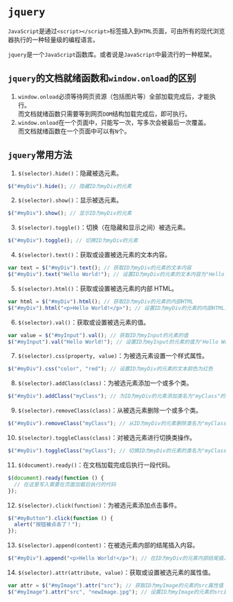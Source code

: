 # `jquery`

`JavaScript`是通过`<script></script>`标签插入到`HTML`页面，可由所有的现代浏览器执行的一种轻量级的编程语言。

`jquery`是一个`JavaScript`函数库。或者说是`JavaScript`中最流行的一种框架。

## `jquery`的文档就绪函数和`window.onload`的区别

1. `window.onload`必须等待网页资源（包括图片等）全部加载完成后，才能执行。\
   而文档就绪函数只需要等到网页`DOM`结构加载完成后，即可执行。
2. `window.onload`在一个页面中，只能写一次，写多次会被最后一次覆盖。\
   而文档就绪函数在一个页面中可以有`N`个。

## `jquery`常用方法

1. `$(selector).hide()`：隐藏被选元素。

```js
$("#myDiv").hide(); // 隐藏ID为myDiv的元素
```

2. `$(selector).show()`：显示被选元素。

```js
$("#myDiv").show(); // 显示ID为myDiv的元素
```

3. `$(selector).toggle()`：切换（在隐藏和显示之间）被选元素。

```js
$("#myDiv").toggle(); // 切换ID为myDiv的元素
```

4. `$(selector).text()`：获取或设置被选元素的文本内容。

```js
var text = $("#myDiv").text(); // 获取ID为myDiv的元素的文本内容
$("#myDiv").text("Hello World!"); // 设置ID为myDiv的元素的文本内容为"Hello World!"
```

5. `$(selector).html()`：获取或设置被选元素的内部 HTML。

```js
var html = $("#myDiv").html(); // 获取ID为myDiv的元素的内部HTML
$("#myDiv").html("<p>Hello World!</p>"); // 设置ID为myDiv的元素的内部HTML为一个段落
```

6. `$(selector).val()`：获取或设置被选元素的值。

```js
var value = $("#myInput").val(); // 获取ID为myInput的元素的值
$("#myInput").val("Hello World!"); // 设置ID为myInput的元素的值为"Hello World!"
```

7. `$(selector).css(property, value)`：为被选元素设置一个样式属性。

```js
$("#myDiv").css("color", "red"); // 设置ID为myDiv的元素的文本颜色为红色
```

8. `$(selector).addClass(class)`：为被选元素添加一个或多个类。

```js
$("#myDiv").addClass("myClass"); // 为ID为myDiv的元素添加类名为"myClass"的类
```

9. `$(selector).removeClass(class)`：从被选元素删除一个或多个类。

```js
$("#myDiv").removeClass("myClass"); // 从ID为myDiv的元素删除类名为"myClass"的类
```

10. `$(selector).toggleClass(class)`：对被选元素进行切换类操作。

```js
$("#myDiv").toggleClass("myClass"); // 切换ID为myDiv的元素的类名为"myClass"的类
```

11. `$(document).ready()`：在文档加载完成后执行一段代码。

```js
$(document).ready(function () {
  // 在这里写入需要在页面加载后执行的代码
});
```

12. `$(selector).click(function)`：为被选元素添加点击事件。

```js
$("#myButton").click(function () {
  alert("按钮被点击了！");
});
```

13. `$(selector).append(content)`：在被选元素内部的结尾插入内容。

```js
$("#myDiv").append("<p>Hello World!</p>"); // 在ID为myDiv的元素内部结尾插入一个段落
```

14. `$(selector).attr(attribute, value)`：获取或设置被选元素的属性值。

```js
var attr = $("#myImage").attr("src"); // 获取ID为myImage的元素的src属性值
$("#myImage").attr("src", "newImage.jpg"); // 设置ID为myImage的元素的src属性值为"newImage.jpg"
```

